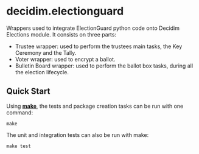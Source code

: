 # decidim.electionguard

Wrappers used to integrate ElectionGuard python code onto Decidim Elections module. It consists on three parts:

* Trustee wrapper: used to perform the trustees main tasks, the Key Ceremony and the Tally.
* Voter wrapper: used to encrypt a ballot.
* Bulletin Board wrapper: used to perform the ballot box tasks, during all the election lifecycle.

## Quick Start

Using [**make**](https://www.gnu.org/software/make/manual/make.html), the tests and package creation tasks can be run with one command:

```
make
```

The unit and integration tests can also be run with make:

```
make test
```
